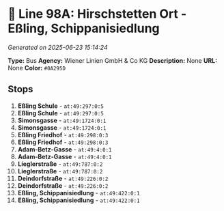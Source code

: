 # 🚌 Line 98A: Hirschstetten Ort - Eßling, Schippanisiedlung

*Generated on 2025-06-23 15:14:24*

**Type:** Bus
**Agency:** Wiener Linien GmbH & Co KG
**Description:** None
**URL:** None
**Color:** `#0A295D`

## Stops

1. **Eßling Schule** - `at:49:297:0:5`
2. **Eßling Schule** - `at:49:297:0:5`
3. **Simonsgasse** - `at:49:1724:0:1`
4. **Simonsgasse** - `at:49:1724:0:1`
5. **Eßling Friedhof** - `at:49:298:0:3`
6. **Eßling Friedhof** - `at:49:298:0:3`
7. **Adam-Betz-Gasse** - `at:49:4:0:1`
8. **Adam-Betz-Gasse** - `at:49:4:0:1`
9. **Lieglerstraße** - `at:49:787:0:2`
10. **Lieglerstraße** - `at:49:787:0:2`
11. **Deindorfstraße** - `at:49:226:0:2`
12. **Deindorfstraße** - `at:49:226:0:2`
13. **Eßling, Schippanisiedlung** - `at:49:422:0:1`
14. **Eßling, Schippanisiedlung** - `at:49:422:0:1`